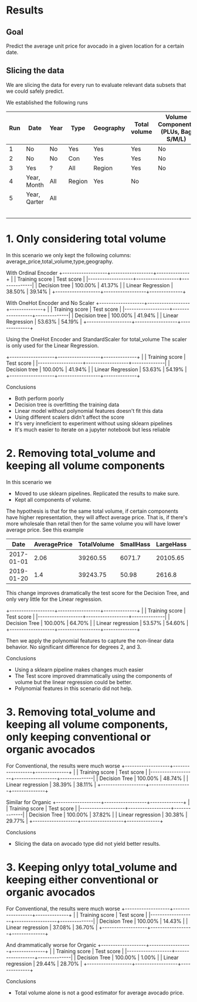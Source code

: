 # Results

## Goal

Predict the average unit price for avocado in a given location for a certain date.

## Slicing the data

We are slicing the data for every run to evaluate relevant data subsets that we could safely 
predict.

We established the following runs

|Run| Date | Year | Type | Geography | Total volume | Volume Components (PLUs, Bag S/M/L) |
|---|------|------|------|-----------|--------------|-------------------------------------|
| 1 | No   |  No  | Yes  |    Yes    |     Yes      |        No                           |
| 2 | No   |  No  | Con  |    Yes    |     Yes      |        No                           |
| 3 | Yes  |  ?   | All  |    Region |     Yes      |        No                           |
| 4 | Year, Month | All  |    Region |     Yes      |        No                           |
| 5 | Year, Qarter| All  |           |              |                                     |
|   |      |      |      |           |              |                                     |
|   |      |      |      |           |              |                                     |
|   |      |      |      |           |              |                                     |
|   |      |      |      |           |              |                                     |
|   |      |      |      |           |              |                                     |

# 1. Only considering total volume

In this scenario we only kept the following columns: average_price,total_volume,type,geography.

With Ordinal Encoder
+-------------------+------------------+--------------+
|                   | Training score   | Test score   |
|-------------------+------------------+--------------|
| Decision tree     | 100.00%          | 41.37%       |
| Linear Regression | 38.50%           | 39.14%       |
+-------------------+------------------+--------------+

With OneHot Encoder and No Scaler
+-------------------+------------------+--------------+
|                   | Training score   | Test score   |
|-------------------+------------------+--------------|
| Decision tree     | 100.00%          | 41.94%       |
| Linear Regression | 53.63%           | 54.19%       |
+-------------------+------------------+--------------+

Using the OneHot Encoder and StandardScaler for total_volume
The scaler is only used for the Linear Regression.

+-------------------+------------------+--------------+
|                   | Training score   | Test score   |
|-------------------+------------------+--------------|
| Decision tree     | 100.00%          | 41.94%       |
| Linear Regression | 53.63%           | 54.19%       |
+-------------------+------------------+--------------+

Conclusions

* Both perform poorly
* Decision tree is overfitting the training data
* Linear model without polynomial features doesn't fit this data
* Using different scalers didn't affect the score
* It's very inneficient to experiment without using sklearn pipelines
* It's much easier to iterate on a jupyter notebook but less reliable

# 2. Removing total_volume and keeping all volume components

In this scenario we 
* Moved to use sklearn pipelines. Replicated the results to make sure.
* Kept all components of volume. 

The hypothesis is that for the same total volume, if certain components have higher representation, they will affect average price. 
That is, if there's more wholesale than retail then for the same volume you will have lower average price. See this example

| Date       | AveragePrice | TotalVolume | SmallHass | LargeHass  | XLargeHass | TotalBags  | SmallBags  | LargeBags  | XLargeBags | Type    | Year | Region   |
|------------|--------------|-------------|-----------|------------|------------|------------|------------|------------|------------|---------|------|----------|
| 2017-01-01 | 2.06         | 39260.55    | 6071.7    | 20105.65   | 1025.49    | 12057.71   | 11934.77   | 122.94     | 0          | organic | 2017 | New York |
| 2019-01-20 | 1.4          | 39243.75    | 50.98     | 2616.8     | 0          | 36575.97   | 24531.82   | 12044.15   | 0          | organic | 2019 | Boston   |

This change improves dramatically the test score for the Decision Tree, and only very little for the Linear regression.

+-------------------+------------------+--------------+
|                   | Training score   | Test score   |
|-------------------+------------------+--------------|
| Decision Tree     | 100.00%          | 64.70%       |
| Linear regression | 53.57%           | 54.60%       |
+-------------------+------------------+--------------+

Then we apply the polynomial features to capture the non-linear data behavior. No significant difference for degrees 2, and 3.

Conclusions

* Using a sklearn pipeline makes changes much easier 
* The Test score improved drammatically using the components of volume but the linear regression could be better. 
* Polynomial features in this scenario did not help.


# 3. Removing total_volume and keeping all volume components, only keeping conventional or organic avocados

For Conventional, the results were much worse
+-------------------+------------------+--------------+
|                   | Training score   | Test score   |
|-------------------+------------------+--------------|
| Decision Tree     | 100.00%          | 48.74%       |
| Linear regression | 38.39%           | 38.11%       |
+-------------------+------------------+--------------+

Similar for Organic
+-------------------+------------------+--------------+
|                   | Training score   | Test score   |
|-------------------+------------------+--------------|
| Decision Tree     | 100.00%          | 37.82%       |
| Linear regression | 30.38%           | 29.77%       |
+-------------------+------------------+--------------+

Conclusions

* Slicing the data on avocado type did not yield better results.

# 3. Keeping onlyy total_volume and keeping either conventional or organic avocados

For Conventional, the results were much worse
+-------------------+------------------+--------------+
|                   | Training score   | Test score   |
|-------------------+------------------+--------------|
| Decision Tree     | 100.00%          | 14.43%       |
| Linear regression | 37.08%           | 36.70%       |
+-------------------+------------------+--------------+

And drammatically worse for Organic
+-------------------+------------------+--------------+
|                   | Training score   | Test score   |
|-------------------+------------------+--------------|
| Decision Tree     | 100.00%          | 1.00%        |
| Linear regression | 29.44%           | 28.70%       |
+-------------------+------------------+--------------+

Conclusions
* Total volume alone is not a good estimator for average avocado price.

